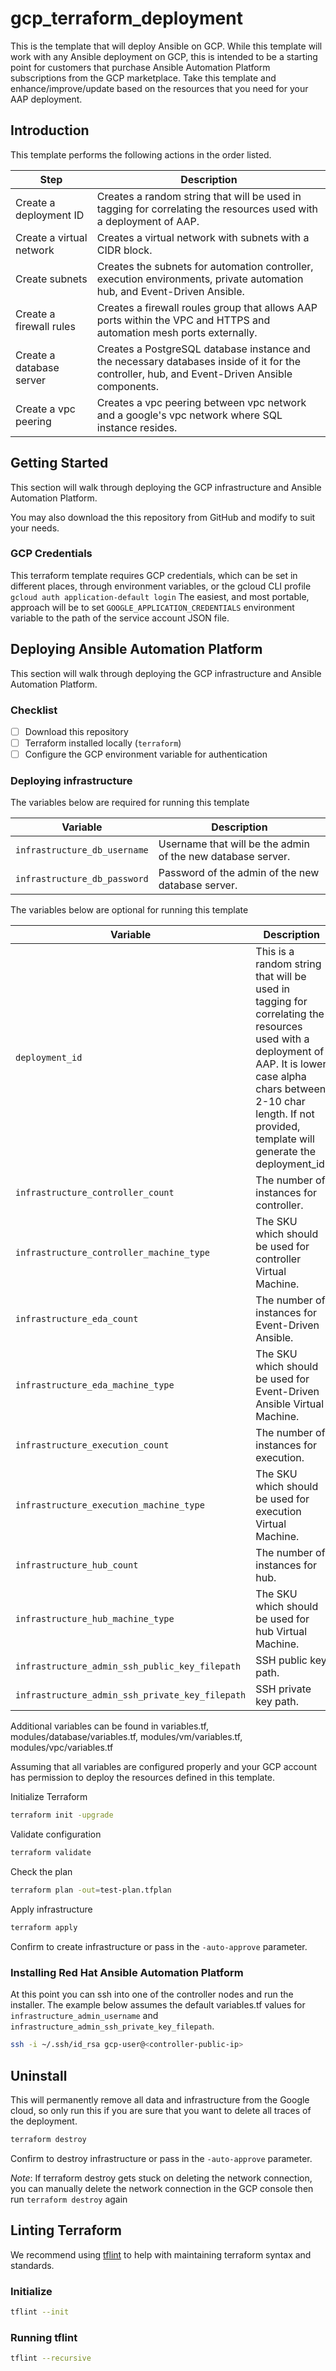 # gcp_terraform_deployment

This is the template that will deploy Ansible on GCP. While this template will work with any Ansible deployment on GCP, this is intended to be a starting point for customers that purchase Ansible Automation Platform subscriptions from the GCP marketplace. Take this template and enhance/improve/update based on the resources that you need for your AAP deployment.

## Introduction

This template performs the following actions in the order listed.

| Step | Description |
| ---- | ----------- |
| Create a deployment ID | Creates a random string that will be used in tagging for correlating the resources used with a deployment of AAP. |
| Create a virtual network | Creates a virtual network with subnets with a CIDR block.|
| Create subnets | Creates the subnets for automation controller, execution environments, private automation hub, and Event-Driven Ansible. |
| Create a firewall rules | Creates a firewall roules group that allows AAP ports within the VPC and HTTPS and automation mesh ports externally. |
| Create a database server | Creates a PostgreSQL database instance and the necessary databases inside of it for the controller, hub, and Event-Driven Ansible components. |
| Create a vpc peering | Creates a vpc peering between vpc network and a google's vpc network where SQL instance resides. |

## Getting Started

This section will walk through deploying the GCP infrastructure and Ansible Automation Platform.

You may also download the this repository from GitHub and modify to suit your needs.

### GCP Credentials

This terraform template requires GCP credentials, which can be set in different places, through environment variables, or the gcloud CLI profile `gcloud auth application-default login`
The easiest, and most portable, approach will be to set `GOOGLE_APPLICATION_CREDENTIALS` environment variable to the path of the service account JSON file.

## Deploying Ansible Automation Platform

This section will walk through deploying the GCP infrastructure and Ansible Automation Platform.

### Checklist

- [ ] Download this repository
- [ ] Terraform installed locally (`terraform`)
- [ ] Configure the GCP environment variable for authentication

### Deploying infrastructure

The variables below are required for running this template

| Variable | Description |
| -------- | ----------- |
| `infrastructure_db_username` | Username that will be the admin of the new database server. |
| `infrastructure_db_password` | Password of the admin of the new database server. |

The variables below are optional for running this template

| Variable | Description |
| -------- | ----------- |
| `deployment_id` | This is a random string that will be used in tagging for correlating the resources used with a deployment of AAP. It is lower case alpha chars between 2-10 char length. If not provided, template will generate the deployment_id. |
| `infrastructure_controller_count` | The number of instances for controller. |
| `infrastructure_controller_machine_type` | The SKU which should be used for controller Virtual Machine. |
| `infrastructure_eda_count` | The number of instances for Event-Driven Ansible. |
| `infrastructure_eda_machine_type` | The SKU which should be used for Event-Driven Ansible Virtual Machine. |
| `infrastructure_execution_count` | The number of instances for execution. |
| `infrastructure_execution_machine_type` | The SKU which should be used for execution Virtual Machine. |
| `infrastructure_hub_count` | The number of instances for hub. |
| `infrastructure_hub_machine_type` | The SKU which should be used for hub Virtual Machine. |
| `infrastructure_admin_ssh_public_key_filepath` | SSH public key path. |
| `infrastructure_admin_ssh_private_key_filepath` | SSH private key path. |

Additional variables can be found in variables.tf, modules/database/variables.tf, modules/vm/variables.tf, modules/vpc/variables.tf

Assuming that all variables are configured properly and your GCP account has permission to deploy the resources defined in this template.

Initialize Terraform

```bash
terraform init -upgrade
```

Validate configuration
```bash
terraform validate
```

Check the plan

```bash
terraform plan -out=test-plan.tfplan
```

Apply infrastructure

```bash
terraform apply
```
Confirm to create infrastructure or pass in the `-auto-approve` parameter.

### Installing Red Hat Ansible Automation Platform

At this point you can ssh into one of the controller nodes and run the installer. The example below assumes the default variables.tf values for `infrastructure_admin_username` and `infrastructure_admin_ssh_private_key_filepath`. 

```bash
ssh -i ~/.ssh/id_rsa gcp-user@<controller-public-ip> 
```

## Uninstall

This will permanently remove all data and infrastructure from the Google cloud, so only run this if you are sure that you want to delete all traces of the deployment.

```bash
terraform destroy
```
Confirm to destroy infrastructure or pass in the `-auto-approve` parameter. 

*Note*: If terraform destroy gets stuck on deleting the network connection, you can manually delete the network connection in the GCP console then run `terraform destroy` again

## Linting Terraform

We recommend using [tflint](https://github.com/terraform-linters/tflint) to help with maintaining terraform syntax and standards.

### Initialize
```bash
tflint --init
```
### Running tflint
```bash
tflint --recursive
```